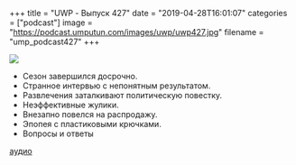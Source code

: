 +++
title = "UWP - Выпуск 427"
date = "2019-04-28T16:01:07"
categories = ["podcast"]
image = "https://podcast.umputun.com/images/uwp/uwp427.jpg"
filename = "ump_podcast427"
+++

![](https://podcast.umputun.com/images/uwp/uwp427.jpg)

- Сезон завершился досрочно.
- Странное интервью с непонятным результатом.
- Развлечения заталкивают политическую повестку.
- Неэффективные жулики.
- Внезапно повелся на распродажу.
- Эпопея с пластиковыми крючками.
- Вопросы и ответы

[аудио](https://podcast.umputun.com/media/ump_podcast427.mp3)
<audio src="https://podcast.umputun.com/media/ump_podcast427.mp3" preload="none"></audio>
